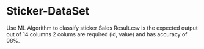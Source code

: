 # Sticker-DataSet
Use ML Algorithm to classify sticker Sales
Result.csv is the expected output out of 14 columns 2 colums are required (id, value) and has accuracy of 98%.
